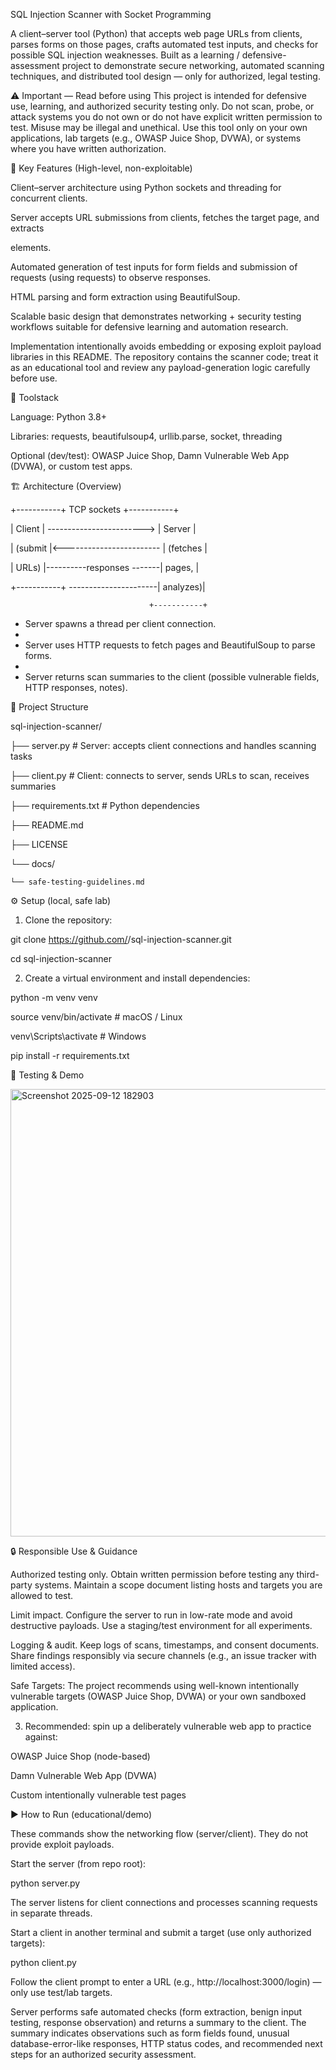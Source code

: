 SQL Injection Scanner with Socket Programming

A client–server tool (Python) that accepts web page URLs from clients, parses forms on those pages, crafts automated test inputs, and checks for possible SQL injection weaknesses. Built as a learning / defensive-assessment project to demonstrate secure networking, automated scanning techniques, and distributed tool design — only for authorized, legal testing.

⚠️ Important — Read before using
This project is intended for defensive use, learning, and authorized security testing only. Do not scan, probe, or attack systems you do not own or do not have explicit written permission to test. Misuse may be illegal and unethical. Use this tool only on your own applications, lab targets (e.g., OWASP Juice Shop, DVWA), or systems where you have written authorization.

🚩 Key Features (High-level, non-exploitable)

Client–server architecture using Python sockets and threading for concurrent clients.

Server accepts URL submissions from clients, fetches the target page, and extracts <form> elements.

Automated generation of test inputs for form fields and submission of requests (using requests) to observe responses.

HTML parsing and form extraction using BeautifulSoup.

Scalable basic design that demonstrates networking + security testing workflows suitable for defensive learning and automation research.

Implementation intentionally avoids embedding or exposing exploit payload libraries in this README. The repository contains the scanner code; treat it as an educational tool and review any payload-generation logic carefully before use.

🧰 Toolstack

Language: Python 3.8+

Libraries: requests, beautifulsoup4, urllib.parse, socket, threading

Optional (dev/test): OWASP Juice Shop, Damn Vulnerable Web App (DVWA), or custom test apps.

🏗️ Architecture (Overview)

+-----------+        TCP sockets         +-----------+

|  Client   |  ------------------------> |  Server   |

| (submit   |<------------------------ | (fetches  |

|  URLs)    |----------responses -------|  pages,   |

+-----------+ ----------------------|  analyzes)|

                                   +-----------+

- Server spawns a thread per client connection.
- 
- Server uses HTTP requests to fetch pages and BeautifulSoup to parse forms.
- 
- Server returns scan summaries to the client (possible vulnerable fields, HTTP responses, notes).

📁 Project Structure

sql-injection-scanner/

├── server.py                # Server: accepts client connections and handles scanning tasks

├── client.py                # Client: connects to server, sends URLs to scan, receives summaries

├── requirements.txt         # Python dependencies

├── README.md

├── LICENSE

└── docs/

    └── safe-testing-guidelines.md

⚙️ Setup (local, safe lab)

1. Clone the repository:

git clone https://github.com/<your-username>/sql-injection-scanner.git

cd sql-injection-scanner

2. Create a virtual environment and install dependencies:

  python -m venv venv

  source venv/bin/activate     # macOS / Linux

  venv\Scripts\activate        # Windows

  pip install -r requirements.txt

🧪 Testing & Demo

<img width="1365" height="716" alt="Screenshot 2025-09-12 182903" src="https://github.com/user-attachments/assets/f1a72dce-1646-42a5-875e-4e22ce525498" />

🔒 Responsible Use & Guidance

Authorized testing only. Obtain written permission before testing any third-party systems. Maintain a scope document listing hosts and targets you are allowed to test.

Limit impact. Configure the server to run in low-rate mode and avoid destructive payloads. Use a staging/test environment for all experiments.

Logging & audit. Keep logs of scans, timestamps, and consent documents. Share findings responsibly via secure channels (e.g., an issue tracker with limited access).

Safe Targets: The project recommends using well-known intentionally vulnerable targets (OWASP Juice Shop, DVWA) or your own sandboxed application.

3. Recommended: spin up a deliberately vulnerable web app to practice against:

  OWASP Juice Shop (node-based)

  Damn Vulnerable Web App (DVWA)

  Custom intentionally vulnerable test pages

▶️ How to Run (educational/demo)

These commands show the networking flow (server/client). They do not provide exploit payloads.

Start the server (from repo root):

  python server.py

The server listens for client connections and processes scanning requests in separate threads.

Start a client in another terminal and submit a target (use only authorized targets):

  python client.py

Follow the client prompt to enter a URL (e.g., http://localhost:3000/login) — only use test/lab targets.

Server performs safe automated checks (form extraction, benign input testing, response observation) and returns a summary to the client. The summary indicates observations such as form fields found, unusual database-error-like responses, HTTP status codes, and recommended next steps for an authorized security assessment.
